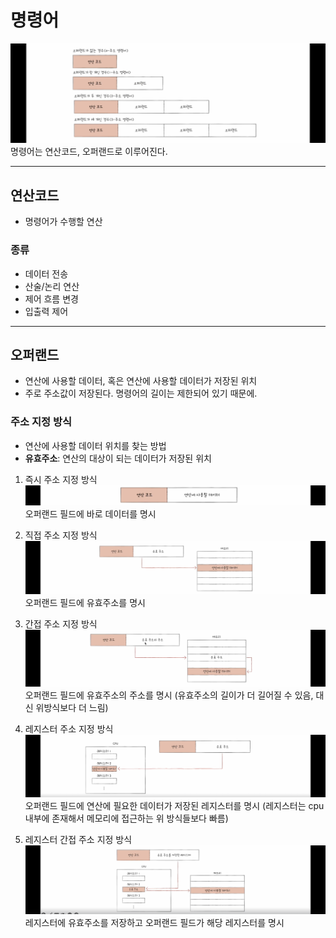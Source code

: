 # 명령어
![명령어](./image/명령어.png)
명령어는 연산코드, 오퍼랜드로 이루어진다.

---
## 연산코드
- 명령어가 수행할 연산

### 종류
- 데이터 전송
- 산술/논리 연산
- 제어 흐름 변경
- 입출력 제어

---
## 오퍼랜드
- 연산에 사용할 데이터, 혹은 연산에 사용할 데이터가 저장된 위치
- 주로 주소값이 저장된다. 명령어의 길이는 제한되어 있기 때문에.

### 주소 지정 방식
- 연산에 사용할 데이터 위치를 찾는 방법
- **유효주소**: 연산의 대상이 되는 데이터가 저장된 위치

1. 즉시 주소 지정 방식
![즉시 주소 지정](./image/즉시_주소_지정.png)
   오퍼랜드 필드에 바로 데이터를 명시


2. 직접 주소 지정 방식
![직접 주소 지정](./image/직접_주소_지정.png)
   오퍼랜드 필드에 유효주소를 명시


3. 간접 주소 지정 방식
![간접 주소 지정](./image/간접_주소_지정.png)
   오퍼랜드 필드에 유효주소의 주소를 명시 (유효주소의 길이가 더 길어질 수 있음, 대신 위방식보다 더 느림)


4. 레지스터 주소 지정 방식
![레지스터 주소 지정](./image/레지스터_주소_지정.png)
   오퍼랜드 필드에 연산에 필요한 데이터가 저장된 레지스터를 명시 (레지스터는 cpu 내부에 존재해서 메모리에 접근하는 위 방식들보다 빠름)


5. 레지스터 간접 주소 지정 방식
![레지스터 간접 주소 지정](./image/레지스터_간접_주소_지정.png)
   레지스터에 유효주소를 저장하고 오퍼랜드 필드가 해당 레지스터를 명시

